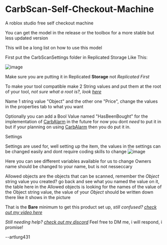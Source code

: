 # CarbScan-Self-Checkout-Machine
A roblox studio free self checkout machine

You can get the model in the release or the toolbox for a more stable but less updated version

This will be a long list on how to use this model

First put the CarbScanSettings folder in Replicated Storage
Like This:

![image](https://github.com/user-attachments/assets/7b491955-aa5d-46a0-85c5-41554a130af3)

Make sure you are putting it in Replicated **Storage** not _Replicated First_

To make your tool compatible make 2 String values and put them at the root of your tool, _not sure what a root is?, look [here](https://imgur.com/a/mmvWcQo)_

Name 1 string value "Object" and the other one "Price", change the values in the properties tab to what you want

Optionally you can add a Bool Value named "HasBeenBought" for the implementation of [CarbAlarm](https://github.com/artlurg431/CarbAlarm---Auto-Store-Alarm) in the future for now you dont _need_ to put it in
but if your planning on using [CarbAlarm](https://github.com/artlurg431/CarbAlarm---Auto-Store-Alarm) then you do put it in.

Settings

Settings are used for, well setting up the item, the values in the settings can be changed easily and dont require coding skills to change
![image](https://github.com/user-attachments/assets/345f80a5-672a-4528-a6e4-377e93010f6a)

Here you can see different variables available for us to change
Owners name should be changed to your name, but is not nesseccary

Allowed objects are the objects that can be scanned, remember the _Object_ string value you created? go back and see what you named the value on it, the table here in the Allowed objects is looking
for the names of the value of the Object string value, the value of your _Object_ should be written down there like it shows in the picture

That is the **Bare** minimum to get this product set up, _still confused? [check out my video here](https://youtu.be/boNGEnkyBzE)_

_Still needing help? [check out my discord](https://discord.gg/N7vvn9tSur)_
Feel free to DM me, i will respond, i promise!

--artlurg431
